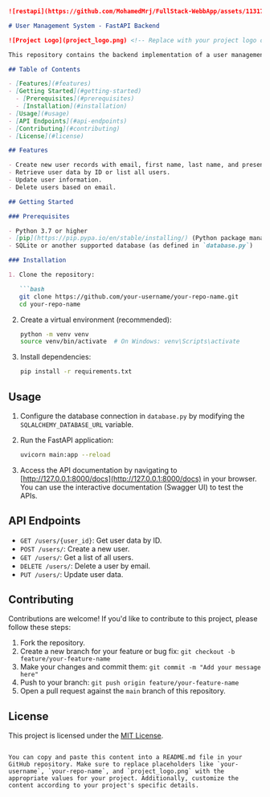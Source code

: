 ```markdown

![restapi](https://github.com/MohamedMrj/FullStack-WebbApp/assets/113178714/f29901e2-3e79-4eab-91ae-e0b1af2037bd)

# User Management System - FastAPI Backend

![Project Logo](project_logo.png) <!-- Replace with your project logo or banner -->

This repository contains the backend implementation of a user management system built using FastAPI and SQLAlchemy. The system provides APIs for creating, reading, updating, and deleting user records.

## Table of Contents

- [Features](#features)
- [Getting Started](#getting-started)
  - [Prerequisites](#prerequisites)
  - [Installation](#installation)
- [Usage](#usage)
- [API Endpoints](#api-endpoints)
- [Contributing](#contributing)
- [License](#license)

## Features

- Create new user records with email, first name, last name, and presentation.
- Retrieve user data by ID or list all users.
- Update user information.
- Delete users based on email.

## Getting Started

### Prerequisites

- Python 3.7 or higher
- [pip](https://pip.pypa.io/en/stable/installing/) (Python package manager)
- SQLite or another supported database (as defined in `database.py`)

### Installation

1. Clone the repository:

   ```bash
   git clone https://github.com/your-username/your-repo-name.git
   cd your-repo-name
   ```

2. Create a virtual environment (recommended):

   ```bash
   python -m venv venv
   source venv/bin/activate  # On Windows: venv\Scripts\activate
   ```

3. Install dependencies:

   ```bash
   pip install -r requirements.txt
   ```

## Usage

1. Configure the database connection in `database.py` by modifying the `SQLALCHEMY_DATABASE_URL` variable.
2. Run the FastAPI application:

   ```bash
   uvicorn main:app --reload
   ```

3. Access the API documentation by navigating to [http://127.0.0.1:8000/docs](http://127.0.0.1:8000/docs) in your browser. You can use the interactive documentation (Swagger UI) to test the APIs.

## API Endpoints

- `GET /users/{user_id}`: Get user data by ID.
- `POST /users/`: Create a new user.
- `GET /users/`: Get a list of all users.
- `DELETE /users/`: Delete a user by email.
- `PUT /users/`: Update user data.

## Contributing

Contributions are welcome! If you'd like to contribute to this project, please follow these steps:

1. Fork the repository.
2. Create a new branch for your feature or bug fix: `git checkout -b feature/your-feature-name`
3. Make your changes and commit them: `git commit -m "Add your message here"`
4. Push to your branch: `git push origin feature/your-feature-name`
5. Open a pull request against the `main` branch of this repository.

## License

This project is licensed under the [MIT License](LICENSE).
```

You can copy and paste this content into a README.md file in your GitHub repository. Make sure to replace placeholders like `your-username`, `your-repo-name`, and `project_logo.png` with the appropriate values for your project. Additionally, customize the content according to your project's specific details.
